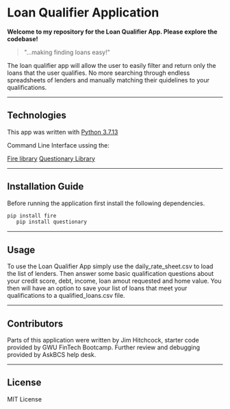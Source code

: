 # Loan Qualifier Application

**Welcome to my repository for the Loan Qualifier App.  Please explore the codebase!**
>"...making finding loans easy!"

The loan qualifier app will allow the user to easily filter and return only the loans that the user qualifies.  No more searching through endless spreadsheets of lenders and manually matching their quidelines to your qualifications.

---

## Technologies

This app was written with [Python 3.7.13](https://www.python.org/downloads/release/python-3713/)

Command Line Interface ussing the: 

[Fire library](https://pypi.org/project/fire/)
[Questionary Library](https://pypi.org/project/questionary/)

---

## Installation Guide

Before running the application first install the following dependencies. 

```python
pip install fire
   pip install questionary
```

---

## Usage

To use the Loan Qualifier App simply use the daily_rate_sheet.csv to load the list of lenders.
Then answer some basic qualification questions about your credit score, debt, income, loan amout requested and home value.
You then will have an option to save your list of loans that meet your qualifications to a qualified_loans.csv file.

---

## Contributors

Parts of this application were written by Jim Hitchcock, starter code provided by GWU FinTech Bootcamp.
Further review and debugging provided by AskBCS help desk.

---

## License

MIT License
